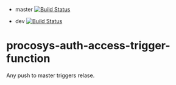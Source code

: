  - master
  [![Build Status](https://dev.azure.com/statoildeveloper/Statoil.NextGenProCoSys/_apis/build/status/equinor.procosys-auth-access-trigger-function?branchName=master)](https://dev.azure.com/statoildeveloper/Statoil.NextGenProCoSys/_build/latest?definitionId=178&branchName=master)

 - dev
 [![Build Status](https://dev.azure.com/statoildeveloper/Statoil.NextGenProCoSys/_apis/build/status/equinor.procosys-auth-access-trigger-function?branchName=dev)](https://dev.azure.com/statoildeveloper/Statoil.NextGenProCoSys/_build/latest?definitionId=178&branchName=dev)
# procosys-auth-access-trigger-function

Any push to master triggers relase. 
